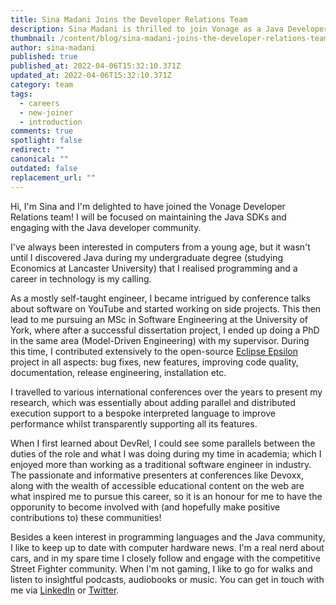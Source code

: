 ```yaml
---
title: Sina Madani Joins the Developer Relations Team
description: Sina Madani is thrilled to join Vonage as a Java Developer Advocate!
thumbnail: /content/blog/sina-madani-joins-the-developer-relations-team/sina-madani.png
author: sina-madani
published: true
published_at: 2022-04-06T15:32:10.371Z
updated_at: 2022-04-06T15:32:10.371Z
category: team
tags:
  - careers
  - new-joiner
  - introduction
comments: true
spotlight: false
redirect: ""
canonical: ""
outdated: false
replacement_url: ""
---
```

Hi, I'm Sina and I'm delighted to have joined the Vonage Developer Relations team!
I will be focused on maintaining the Java SDKs and engaging with the Java developer community.

I've always been interested in computers from a young age, but it wasn't until
I discovered Java during my undergraduate degree (studying Economics at Lancaster University)
that I realised programming and a career in technology is my calling.

As a mostly self-taught engineer, I became intrigued by conference talks
about software on YouTube and started working on side projects. This then lead to me
pursuing an MSc in Software Engineering at the University of York, where after a successful
dissertation project, I ended up doing a PhD in the same area (Model-Driven Engineering) with my supervisor.
During this time, I contributed extensively to the open-source [Eclipse Epsilon](https://eclipse.org/epsilon) project in
all aspects: bug fixes, new features, improving code quality, documentation, release engineering, installation etc.

I travelled to various international conferences over the years to present my research, which was essentially about
adding parallel and distributed execution support to a bespoke interpreted language to improve performance
whilst transparently supporting all its features.

When I first learned about DevRel, I could see some parallels between the duties of the role and what I was doing
during my time in academia; which I enjoyed more than working as a traditional software engineer in industry.
The passionate and informative presenters at conferences like Devoxx, along with the wealth of accessible educational
content on the web are what inspired me to pursue this career, so it is an honour for me to have the opporunity to become
involved with (and hopefully make positive contributions to) these communities!

Besides a keen interest in programming languages and the Java community, I like to keep up to date with computer hardware news.
I'm a real nerd about cars, and in my spare time I closely follow and engage with the competitive Street Fighter community.
When I'm not gaming, I like to go for walks and listen to insightful podcasts, audiobooks or music.
You can get in touch with me via [LinkedIn](https://www.linkedin.com/in/sina-madani/) or [Twitter](https://twitter.com/madani_sina).
